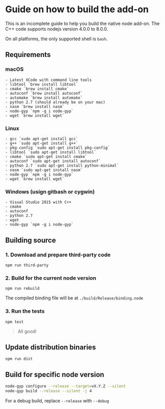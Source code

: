 # Guide on how to build the add-on

This is an incomplete guide to help you build the native node add-on.
The C++ code supports nodejs version 4.0.0 to 8.0.0.

On all platforms, the only supported shell is `bash`.

## Requirements
### macOS

    - Latest XCode with command line tools
    - libtool `brew install libtool`
    - cmake `brew install cmake`
    - autoconf `brew install autoconf`
    - automake `brew install automake`
    - python 2.7 (should already be on your mac)
    - nasm `brew install nasm`
    - node-gyp `npm -g i node-gyp`
    - wget `brew install wget`

### Linux

    - gcc `sudo apt-get install gcc`
    - g++ `sudo apt-get install g++`
    - pkg-config `sudo apt-get install pkg-config`
    - libtool `sudo apt-get install libtool`
    - cmake `sudo apt-get install cmake`
    - autoconf `sudo apt-get install autoconf`
    - python 2.7 `sudo apt-get install python-minimal`
    - nasm `sudo apt-get install nasm`
    - node-gyp `npm -g i node-gyp`
    - wget `brew install wget`

### Windows (usign gitbash or cygwin)

    - Visual Studio 2015 with C++
    - cmake
    - autoconf
    - python 2.7
    - wget
    - node-gyp `npm -g i node-gyp`

## Building source

### 1. Download and prepare third-party code

`npm run third-party`

### 2. Build for the current node version

`npm run rebuild`

The compiled binding file will be at `./build/Release/binding.node`

### 3. Run the tests

`npm test`

> All good!

## Update distribution binaries

`npm run dist`

## Build for specific node version

```sh
node-gyp configure --release --target=vX.Y.Z --silent
node-gyp build --release --silent -j 4
```

For a debug build, replace `--release` with `--debug`
